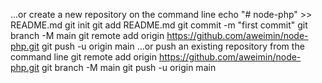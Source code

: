 …or create a new repository on the command line
echo "# node-php" >> README.md
git init
git add README.md
git commit -m "first commit"
git branch -M main
git remote add origin https://github.com/aweimin/node-php.git
git push -u origin main
…or push an existing repository from the command line
git remote add origin https://github.com/aweimin/node-php.git
git branch -M main
git push -u origin main
